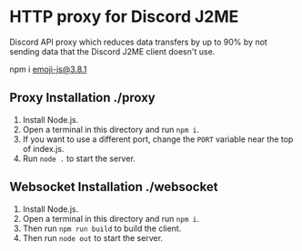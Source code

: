 # HTTP proxy for Discord J2ME
Discord API proxy which reduces data transfers by up to 90% by not sending data that the Discord J2ME client doesn't use.

npm i emoji-js@3.8.1

## Proxy Installation ./proxy
1. Install Node.js.
2. Open a terminal in this directory and run `npm i`.
3. If you want to use a different port, change the `PORT` variable near the top of index.js.
4. Run `node .` to start the server.

## Websocket Installation ./websocket
1. Install Node.js.
2. Open a terminal in this directory and run `npm i`.
3. Then run `npm run build` to build the client.
4. Then run `node out` to start the server.